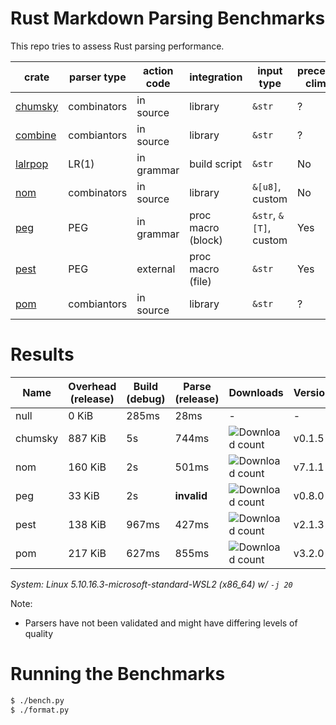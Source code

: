 # Rust Markdown Parsing Benchmarks

This repo tries to assess Rust parsing performance.

| crate     | parser type | action code | integration        | input type               | precedence climbing | parameterized rules | streaming input |
|-----------|-------------|-------------|--------------------|------------------------|---------------------|---------------------|-----------------|
| [chumsky] | combinators | in source   | library            | `&str`                 | ?                   | ?                   | ?               |
| [combine] | combiantors | in source   | library            | `&str`                 | ?                   | ?                   | ?               |
| [lalrpop] | LR(1)       | in grammar  | build script       | `&str`                 | No                  | Yes                 | No              |
| [nom]     | combinators | in source   | library            | `&[u8]`, custom        | No                  | Yes                 | Yes             |
| [peg]     | PEG         | in grammar  | proc macro (block) | `&str`, `&[T]`, custom | Yes                 | Yes                 | No              |
| [pest]    | PEG         | external    | proc macro (file)  | `&str`                 | Yes                 | No                  | No              |
| [pom]     | combiantors | in source   | library            | `&str`                 | ?                   | ?                   | ?               |

# Results

Name | Overhead (release) | Build (debug) | Parse (release) | Downloads | Version
-----|--------------------|---------------|-----------------|-----------|--------
null | 0 KiB | 285ms | 28ms | - | -
chumsky | 887 KiB | 5s | 744ms | ![Download count](https://img.shields.io/crates/dr/ariadne) | v0.1.5
nom | 160 KiB | 2s | 501ms | ![Download count](https://img.shields.io/crates/dr/nom) | v7.1.1
peg | 33 KiB | 2s | **invalid** | ![Download count](https://img.shields.io/crates/dr/peg) | v0.8.0
pest | 138 KiB | 967ms | 427ms | ![Download count](https://img.shields.io/crates/dr/pest) | v2.1.3
pom | 217 KiB | 627ms | 855ms | ![Download count](https://img.shields.io/crates/dr/pom) | v3.2.0

*System: Linux 5.10.16.3-microsoft-standard-WSL2 (x86_64) w/ `-j 20`*

Note:
- Parsers have not been validated and might have differing levels of quality

# Running the Benchmarks

```bash
$ ./bench.py
$ ./format.py
```

[peg]: https://github.com/kevinmehall/rust-peg
[pest]: https://github.com/pest-parser/pest
[nom]: https://github.com/geal/nom
[lalrpop]: https://github.com/lalrpop/lalrpop
[chumsky]: https://github.com/zesterer/chumsky
[combine]: https://github.com/Marwes/combine
[pom]: https://github.com/j-f-liu/pom
